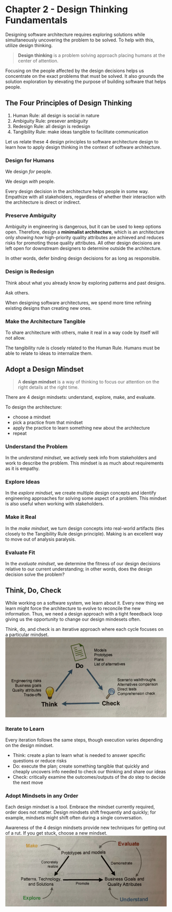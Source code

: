 # Chapter 2 - Design Thinking Fundamentals
Designing software architecture requires exploring solutions while simultaneously uncovering the problem to be solved.
To help with this, utilize design thinking.

> __Design thinking__ is a problem solving approach placing humans at the center of attention.

Focusing on the people affected by the design decisions helps us concentrate on the exact problems that must be solved.
It also grounds the solution exploration by elevating the purpose of building software that helps people.

## The Four Principles of Design Thinking
1. Human Rule: all design is social in nature
2. Ambiguity Rule: presever ambiguity
3. Redesign Rule: all design is redesign
4. Tangibility Rule: make ideas tangible to facilitate communication

Let us relate these 4 design principles to software architecture design to learn how to apply design thinking in the context of software architecture.

### Design for Humans
We design _for_ people.

We design _with_ people.

Every design decision in the architecture helps people in some way.
Empathize with all stakeholders, regardless of whether their interaction with the architecture is direct or indirect.

### Preserve Ambiguity
Ambiguity in engineering is dangerous, but it can be used to keep options open.
Therefore, design a __minimalist architecture__, which is an architecture only _showing how_ high-priority quality attributes are achieved and reduces risks for promoting those quality attributes.
All other design decisions are left open for downstream designers to determine outside the architecture.

In other words, defer binding design decisions for as long as responsible.

### Design is Redesign
Think about what you already know by exploring patterns and past designs.

Ask others.

When designing software architectures, we spend more time refining existing designs than creating new ones.

### Make the Architecture Tangible
To share architecture with others, make it real in a way code by itself will not allow.

The tangibility rule is closely related to the Human Rule.
Humans must be able to relate to ideas to internalize them.

## Adopt a Design Mindset
> A __design mindset__ is a way of thinking to focus our attention on the right details at the right time.

There are 4 design mindsets: understand, explore, make, and evaluate.

To design the architecture:
- choose a mindset
- pick a practice from that mindset
- apply the practice to learn something new about the architecture
- repeat

### Understand the Problem
In the _understand mindset_, we actively seek info from stakeholders and work to describe the problem.
This mindset is as much about requirements as it is empathy.

### Explore Ideas
In the _explore mindset_, we create multiple design concepts and identify engineering approaches for solving some aspect of a problem.
This mindset is also useful when working with stakeholders.

### Make it Real
In the _make mindset_, we turn design concepts into real-world artifacts (ties closely to the Tangibility Rule design principle).
Making is an excellent way to move out of analysis paralysis.

### Evaluate Fit
In the _evaluate mindset_, we determine the fitness of our design decisions relative to our current understanding;
in other words, does the design decision solve the problem?

## Think, Do, Check
While working on a software system, we learn about it.
Every new thing we learn might force the architecture to evolve to reconcile the new information.
Thus, we need a design approach with a tight feeedback loop giving us the opportunity to change our design mindesets often.

Think, do, and check is an iterative approach where each cycle focuses on a particular mindset.
![think-do-check](think-do-check.jpg)

### Iterate to Learn
Every iteration follows the same steps, though execution varies depending on the design mindset.
- Think: create a plan to learn what is needed to answer specific questions or reduce risks
- Do: execute the plan; create something tangible that quickly and cheaply uncovers info needed to check our thinking and share our ideas
- Check: critically examine the outcomes/outputs of the _do_ step to decide the next move

### Adopt Mindsets in any Order
Each design mindset is a tool.
Embrace the mindset currently required, order does not matter.
Design mindsets shift frequently and quickly; for example, mindsets might shift often during a single conversation.

Awareness of the 4 design mindsets provide new techniques for getting out of a rut.
If you get stuck, choose a new mindset.
![understand-explore-make-evaluate](understand-explore-make-evaluate.jpg)